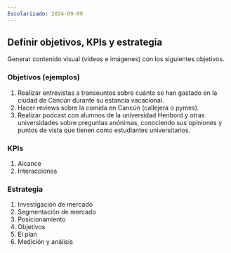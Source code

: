 ```yaml
---
Escolarizado: 2024-09-09
---
```

## Definir objetivos, KPIs y estrategia

Generar contenido visual (vídeos e imágenes) con los siguientes objetivos.

### Objetivos (ejemplos)

1. Realizar entrevistas a transeuntes sobre cuánto se han gastado en la ciudad de Cancún durante su estancia vacacional.
2. Hacer reviews sobre la comida en Cancún (callejera o pymes).
3. Realizar podcast con alumnos de la universidad Henbord y otras universidades sobre preguntas anónimas, conociendo sus opiniones y puntos de vista que tienen como estudiantes universitarios.

### KPIs

1. Alcance
2. Interacciones

### Estrategia

1. Investigación de mercado
2. Segmentación de mercado
3. Posicionamiento
4. Objetivos
5. El plan
6. Medición y análisis